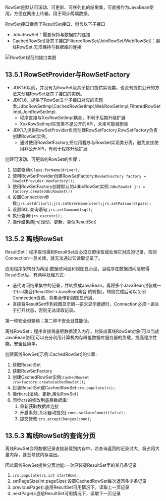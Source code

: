 RowSet是默认可滚动、可更新、可序列化的结果集，可直接作为JavaBean使用，方便在网络上传输，用于同步两端数据。

RowSet接口继承了ResultSet接口，包含以下子接口
- JdbcRowSet：需要保持与数据库的连接
- CachedRowSet[及其子接口FilteredRowSet/JoinRowSet/WebRowSet]：离线RowSet,无须保持与数据库的连接

![RowSet规范的接口类图][]

## 13.5.1 RowSetProvider与RowSetFactory
- JDK1.6以前，并没有为RowSet及其子接口提供实现类，也没有提供公开的方法来创建RowSet及其子接口的实例。
- JDK1.6，提供了RowSet五个子接口对应的实现类:JdbcRowSetImpl,CachedRowSetImpl,WebRowSetImpl,FilteredRowSetImpl,JoinRowSetImpl.
    - 程序直接与XxxRowSetImpl耦合，不利于后期升级扩展
    - XxxRowSetImpl实现类不是公开的API，未来可能被删除
- JDK1.7,提供RowSetProvider负责创建RowSetFactory,RowSetFactory负责创建RowSet实例。
    - 通过使用RowSetFactory,把应用程序与RowSet实现类分离，避免直接使用非公开API，有利于程序升级扩展

创建可滚动、可更新的RowSet的步骤：
1. 加载驱动:`Class.forName(driver);`
2. 使用RowSetProvider创建RowSetFactory:`RowSetFactory factory = RowSetProvider.newFactory();`
3. 使用RowSetFactory创建默认的JdbcRowSet实例:`JdbcRowSet jrs = factory.createJdbcRowSet())`
4. 设置Connection参数:`jrs.setUrl(url);jrs.setUsername(user);jrs.setPassword(pass);`
5. 设置SQL查询语句:`jrs.setCommand(sql);`
6. 执行查询:`jrs.execute();`
7. 操作结果集jrs[滚动、更新，类似ResultSet]

## 13.5.2 离线RowSet
ResultSet：程序查询得到ResultSet后必须立即读取或处理它对应的记录，否则Connection一旦关闭，就无法通过它读取记录了。

应用程序架构分为两层:数据访问层和视图显示层，当程序在数据访问层取得ResultSet后，有两种处理方式:
- 迭代访问结果集中的记录，并转换成JavaBean，再将多个JavaBean封装成一个List集合[ResultSet->JavaBean集合 的转换]，转换完成后可以关闭Connection资源，将集合传到视图显示层。
- 直接将ResultSet传到视图显示层--要求显示数据时，Connection必须一直处于打开状态，否则无法读取记录。

第一种安全但繁琐；第二种不安全且性能低。

离线RowSet：程序直接将底层数据读入内存，封装成离线RowSet对象[可以当成JavaBean使用]可以充分利用计算机内存降低数据库服务器的负载，提高程序性能。安全且简单。

创建离线RowSet[示例:CachedRowSet]的步骤:
1. 获取ResultSet
2. 获取RowSetFactory
3. 创建CachedRowSet实例:`CachedRowSet crs=factory.createCachedRowSet();`
4. 封装ResultSet成CachedRowSet:`crs.populate(rs);`
5. 操作crs[滚动、更新,类似RowSet]
6. 同步crs的修改到底层数据库:
    1. 重新获取数据库连接
    2. 开启事务[关闭自动提交]:`conn.setAutoCommit(false);`
    3. 提交修改:`crs.acceptChanges(conn);`

## 13.5.3 离线RowSet的查询分页
离线RowSet会将数据记录直接装载到内存中，若查询返回的记录过大，将占用大量内存，甚至导致内存溢出。

因此离线RowSet提供分页功能:一次只装载ResultSet里的某几条记录
1. `crs.populate(rs,int startRow);`
2. setPageSize(int pageSize):设置CachedRowSet每次返回多少条记录
3. previousPage():底层ResultSet可用情况下，读取上一页记录
4. nextPage():底层ResultSet可用情况下，读取下一页记录

[RowSet规范的接口类图]:http://note.youdao.com/yws/public/resource/19cc8a2d6058bd78bb4dc157fb70ad26/xmlnote/4C29FE43A59F477BAA8741385DA95C8C/6047 "RowSet规范的接口类图"